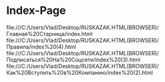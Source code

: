 # Index-Page
file:///C:/Users/Vlad/Desktop/RUSKAZAK.HTML(BROWSER)/Главная%20Старница/index.html
file:///C:/Users/Vlad/Desktop/RUSKAZAK.HTML(BROWSER)/Правила/index%20(4).html
file:///C:/Users/Vlad/Desktop/RUSKAZAK.HTML(BROWSER)/Подписаться%20На%20Соцсети/index%20(3).html
file:///C:/Users/Vlad/Desktop/RUSKAZAK.HTML(BROWSER)/Как%20Вступить%20в%20Компанию/index%20(2).html
